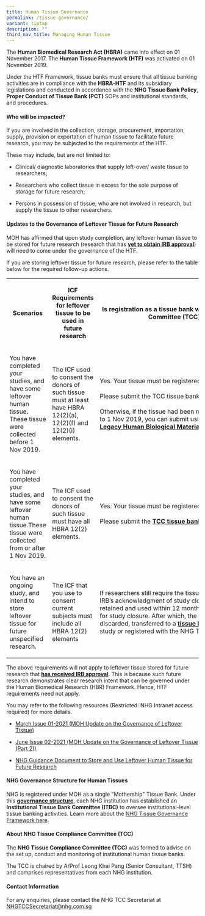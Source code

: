 ```yaml
---
title: Human Tissue Governance
permalink: /tissue-governance/
variant: tiptap
description: ""
third_nav_title: Managing Human Tissue
---
```

<p>The <strong>Human Biomedical Research Act (HBRA)</strong> came into effect
on 01 November 2017. The <strong>Human Tissue Framework (HTF)</strong> was
activated on 01 November 2019.</p>
<p>Under the HTF Framework, tissue banks must ensure that all tissue banking
activities are in compliance with the <strong>HBRA-HTF</strong> and its subsidiary
legislations and conducted in accordance with the <strong>NHG Tissue Bank Policy</strong>, <strong>Proper Conduct of Tissue Bank (PCT)</strong> SOPs
and institutional standards, and procedures.</p>
<p></p>
<h4><strong>Who will be impacted?</strong></h4>
<p>If you are involved in the collection, storage, procurement, importation,
supply, provision or exportation of human tissue to facilitate future research,
you may be subjected to the requirements of the HTF.</p>
<p>These may include, but are not limited to:</p>
<ul data-tight="true" class="tight">
<li>
<p>Clinical/ diagnostic laboratories that supply left-over/ waste tissue
to researchers;</p>
</li>
<li>
<p>Researchers who collect tissue in excess for the sole purpose of storage
for future research;</p>
</li>
<li>
<p>Persons in possession of tissue, who are not involved in research, but
supply the tissue to other researchers.</p>
</li>
</ul>
<p></p>
<h4><strong>Updates to the Governance of Leftover Tissue for Future Research</strong></h4>
<p>MOH has affirmed that upon study completion, any leftover human tissue
to be stored for future research (research that has <strong><u>yet to obtain IRB approval</u></strong>)
will need to come under the governance of the HTF.</p>
<p>If you are storing leftover tissue for future research, please refer to
the table below for the required follow-up actions.</p>
<p></p>
<table style="minWidth: 75px">
<colgroup>
<col>
<col>
<col>
</colgroup>
<tbody>
<tr>
<th rowspan="1" colspan="1">
<p>Scenarios</p>
</th>
<th rowspan="1" colspan="1">
<p>ICF Requirements for leftover tissue to be used in future research</p>
</th>
<th rowspan="1" colspan="1">
<p>Is registration as a tissue bank with the Tissue Compliance Committee
(TCC) Required?</p>
<p></p>
</th>
</tr>
<tr>
<td rowspan="1" colspan="1">
<p>You have completed your studies, and have some leftover human tissue.
These tissue were collected before 1 Nov 2019.</p>
<p></p>
</td>
<td rowspan="1" colspan="1">
<p>The ICF used to consent the donors of such tissue must at least have HBRA
12(2)(a), 12(2)(f) and 12(2)(i) elements.</p>
</td>
<td rowspan="1" colspan="1">
<p>Yes. Your tissue must be registered with TCC.
<br>
<br>Please submit the TCC tissue bank application form.
<br>
<br>Otherwise, if the tissue had been made non-identifiable prior to 1 Nov
2019, you can submit using the <strong><a href="https://mynhg.nhg.com.sg/dept/rcu/Shared%20Library/Tissue%20Banking/NHG%20Tissue%20Review%20(1700)/Forms%20and%20Templates/1703-07%20Declaration%20of%20LHBM.docx" rel="noopener noreferrer nofollow" target="_blank"><u>Legacy&nbsp;Human&nbsp;Biological&nbsp;Materials&nbsp;Declaration&nbsp;form&nbsp;</u></a></strong>instead.</p>
<p></p>
</td>
</tr>
<tr>
<td rowspan="1" colspan="1">
<p>You have completed your studies, and have some leftover human tissue.These
tissue were collected from or after 1 Nov 2019.</p>
<p></p>
</td>
<td rowspan="1" colspan="1">
<p>The ICF used to consent the donors of such tissue must have all HBRA 12(2)
elements.</p>
</td>
<td rowspan="1" colspan="1">
<p>Yes. Your tissue must be registered with TCC.
<br>
<br>Please submit the <strong><a href="https://mynhg.nhg.com.sg/dept/rcu/Shared%20Library/Tissue%20Banking/NHG%20Tissue%20Review%20(1700)/Forms%20and%20Templates/1703-01%20NHG%20Tissue%20Bank%20Application%20Form.docx?Web=1" rel="noopener noreferrer nofollow" target="_blank"><u>TCC tissue bank application form</u></a></strong>.</p>
<p></p>
</td>
</tr>
<tr>
<td rowspan="1" colspan="1">
<p>You have an ongoing study, and intend to store leftover tissue for future
unspecified research.</p>
<p></p>
</td>
<td rowspan="1" colspan="1">
<p>The ICF that you use to consent current subjects must include all HBRA
12(2) elements</p>
</td>
<td rowspan="1" colspan="1">
<p>If researchers still require the tissues for analysis, even after IRB’s
acknowledgment of study closure, such tissues could be retained and used
within 12 months of IRB acknowledgment for study closure. After which,
the tissues should be discarded, transferred to a <strong><a href="https://mynhg.nhg.com.sg/dept/rcu/Shared%20Library/Tissue%20Banking/NHG%20Tissue%20Review%20(1700)/Forms%20and%20Templates/1703-01%20NHG%20Tissue%20Bank%20Application%20Form.docx?Web=1" rel="noopener noreferrer nofollow" target="_blank"><u>tissue bank</u></a></strong> or
an IRB approved study or registered with the NHG TCC.</p>
<p></p>
</td>
</tr>
</tbody>
</table>
<p></p>
<p>The above requirements will not apply to leftover tissue stored for future
research that <strong><u>has received IRB approval</u></strong>. This is
because such future research demonstrates clear research intent that can
be governed under the Human Biomedical Research (HBR) Framework. Hence,
HTF requirements need not apply.</p>
<p>You may refer to the following resources (Restricted: NHG Intranet access
required) for more details.</p>
<ul data-tight="true" class="tight">
<li>
<p><a href="https://mynhg.nhg.com.sg/dept/rcu/Shared%20Library/Tissue%20Banking/Tissue%20Compliance%20Circulars/16.%20TCC%20March%20Issue_01-2021_Final_03Mar2021.pdf" rel="noopener noreferrer nofollow" target="_blank"><u>March Issue 01-2021 (MOH Update on the Governance of Leftover Tissue)</u></a>
</p>
</li>
<li>
<p><a href="https://mynhg.nhg.com.sg/dept/rcu/Shared%20Library/Tissue%20Banking/Tissue%20Compliance%20Circulars/17.%20TCC%20Issue%202-2021_Final_07Jun2021.pdf" rel="noopener noreferrer nofollow" target="_blank"><u>June Issue 02-2021 (MOH Update on the Governance of Leftover Tissue (Part 2))</u></a>
</p>
</li>
<li>
<p><a href="https://www.research.nhg.com.sg/wps/wcm/connect/cb5a007d-b536-499a-8a07-16863bcff795/1506-05+Guidance+To+Store+And+Use+Leftover+Human+Tissue+for+Future+Research.pdf?MOD=AJPERES&amp;CVID=nJSY8Fi&amp;CVID=nJSY8Fi&amp;CVID=nJSY8Fi&amp;CVID=nJSY8Fi&amp;CVID=nJSY8Fi&amp;CVID=nJSY8Fi&amp;CVID=nJSY8Fi&amp;CVID=nJSY8Fi&amp;CVID=nJSY8Fi&amp;CVID=nJSY8Fi&amp;CVID=nJSY8Fi&amp;CVID=nJSY8Fi&amp;CVID=nJSY8Fi&amp;CVID=nJSY8Fi&amp;CVID=nJSY8Fi&amp;CVID=nJSY8Fi&amp;CVID=nJSY8Fi&amp;CVID=nJSY8Fi&amp;CVID=nJSY8Fi&amp;CVID=nJSY8Fi&amp;CVID=nJSY8Fi" rel="noopener noreferrer nofollow" target="_blank"><u>NHG Guidance Document to Store and Use Leftover Human Tissue for Future Research</u></a>
</p>
</li>
</ul>
<p></p>
<h4><strong>NHG Governance Structure for Human Tissues</strong></h4>
<p>NHG is registered under MOH as a single "Mothership" Tissue Bank. Under
this <strong><u>governance structure</u></strong>, each NHG institution
has established an<strong> Institutional Tissue Bank Committee (ITBC)</strong> to
oversee institutional-level tissue banking activities. Learn more about
the <a href="https://mynhg.nhg.com.sg/dept/RCU/Shared Library/Tissue Banking/Regulations and Guidance Documents/NHG Tissue Governance Framework.pdf" rel="noopener nofollow" target="_blank">NHG Tissue Governance Framework here</a>.</p>
<p></p>
<h4><strong>About NHG Tissue Compliance Committee (TCC)</strong></h4>
<p>The <strong>NHG Tissue Compliance Committee (TCC)</strong>&nbsp;was formed
to advise on the set up, conduct and monitoring of institutional human
tissue banks.</p>
<p>The TCC is chaired by A/Prof Leong Khai Pang (Senior Consultant, TTSH)
and comprises representatives from each NHG institution.</p>
<p></p>
<p></p>
<h4><strong>Contact Information</strong></h4>
<p>For any enquiries, please contact the NHG TCC Secretariat at <a href="mailto:NHGTCCSecretariat@nhg.com.sg" rel="noopener noreferrer nofollow" target="_blank">NHGTCCSecretariat@nhg.com.sg</a>
</p>
<p></p>
<p></p>
<p></p>
<p></p>
<p></p>
<p></p>
<p></p>